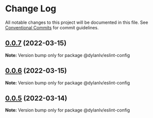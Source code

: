 # Change Log

All notable changes to this project will be documented in this file.
See [Conventional Commits](https://conventionalcommits.org) for commit guidelines.

## [0.0.7](https://github.com/dylan-lv/eslint-config/compare/v0.0.6...v0.0.7) (2022-03-15)

**Note:** Version bump only for package @dylanlv/eslint-config





## [0.0.6](https://github.com/dylan-lv/eslint-config/compare/v0.0.5...v0.0.6) (2022-03-15)

**Note:** Version bump only for package @dylanlv/eslint-config





## [0.0.5](https://github.com/dylan-lv/eslint-config/compare/v0.0.4...v0.0.5) (2022-03-14)

**Note:** Version bump only for package @dylanlv/eslint-config
